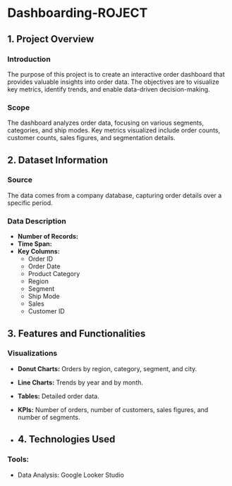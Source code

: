 # Dashboarding-ROJECT
## 1. Project Overview

### Introduction
The purpose of this project is to create an interactive order dashboard that provides valuable insights into order data. The objectives are to visualize key metrics, identify trends, and enable data-driven decision-making.

### Scope
The dashboard analyzes order data, focusing on various segments, categories, and ship modes. Key metrics visualized include order counts, customer counts, sales figures, and segmentation details.

## 2. Dataset Information

### Source
The data comes from a company database, capturing order details over a specific period.

### Data Description
- **Number of Records:** 
- **Time Span:**
- **Key Columns:**
  - Order ID
  - Order Date
  - Product Category
  - Region
  - Segment
  - Ship Mode
  - Sales
  - Customer ID
 
## 3. Features and Functionalities

### Visualizations
- **Donut Charts:** Orders by region, category, segment, and city.
- **Line Charts:** Trends by year and by month.
- **Tables:** Detailed order data.
- **KPIs:** Number of orders, number of customers, sales figures, and number of segments.

- ## 4. Technologies Used
### Tools: 
- Data Analysis: Google Looker Studio

